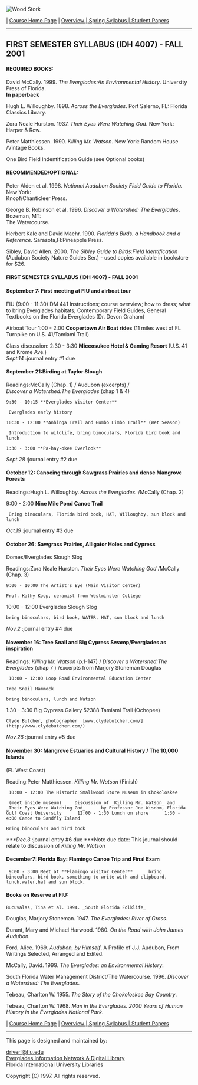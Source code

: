 ![Wood Stork](WDSTORK.GIF)

| [Course Home Page](index-2.html) | [ Overview ](overview.html) |[ Spring
Syllabus ](spring01.html) |[ Student Papers ](papers.html)

* * *

## FIRST SEMESTER SYLLABUS (IDH 4007) - FALL 2001

#### REQUIRED BOOKS:

    

David McCally. 1999. _The Everglades:An Environmental History_. University
Press of Florida.  
**In paperback**

    

Hugh L. Willoughby. 1898. _Across the Everglades_. Port Salerno, FL: Florida
Classics Library.

    

Zora Neale Hurston. 1937. _Their Eyes Were Watching God_. New York: Harper  &
Row.

    

Peter Matthiessen. 1990. _Killing Mr. Watson_. New York: Random House /Vintage
Books.

    

One Bird Field Indentification Guide (see Optional books)

#### RECOMMENDED/OPTIONAL:

    

Peter Alden et al. 1998. _National Audubon Society Field Guide to Florida_.
New York:  
Knopf/Chanticleer Press.

    

George B. Robinson et al. 1996. _Discover a Watershed: The Everglades_.
Bozeman, MT:  
The Watercourse.

    

Herbert Kale and David Maehr. 1990. _Florida's Birds. a Handbook and a
Reference._ Sarasota,Fl:Pineapple Press.

    

Sibley, David Allen. 2000. _The Sibley Guide to Birds:Field Identification_
(Audubon Society Nature Guides Ser.) - used copies available in bookstore for
$26.

#### FIRST SEMESTER SYLLABUS (IDH 4007) - FALL 2001

#### September 7: First meeting at FIU and airboat tour

    

FIU (9:00 - 11:30) DM 441     Instructions; course overview; how to dress;
what to bring     Everglades habitats; Contemporary Field Guides, General
Textbooks on the Florida Everglades (Dr. Devon Graham)

    

Airboat Tour 1:00 - 2:00     **Coopertown Air Boat rides** (11 miles west of
FL Turnpike on U.S. 41/Tamiami Trail)

    

Class discussion: 2:30 - 3:30     **Miccosukee Hotel & Gaming Resort** (U.S.
41 and Krome Ave.)  
_Sept.14_ :journal entry #1 due

#### September 21:Birding at Taylor Slough

Readings:McCally (Chap. 1) / Audubon (excerpts) /  
    _Discover a Watershed:The Everglades_ (chap 1  & 4) 

    9:30 - 10:15 **Everglades Visitor Center**

     Everglades early history 

    10:30 - 12:00 **Anhinga Trail and Gumbo Limbo Trail** (Wet Season) 

     Introduction to wildlife, bring binoculars, Florida bird book and lunch 

    1:30 - 3:00 **Pa-hay-okee Overlook**  
_Sept.28_ :journal entry #2 due

#### October 12: Canoeing through Sawgrass Prairies and dense Mangrove Forests

Readings:Hugh L. Willoughby. _Across the Everglades._ /McCally (Chap. 2)

    

9:00 - 2:00 **Nine Mile Pond Canoe Trail**

     Bring binoculars, Florida bird book, HAT, Willoughby, sun block and lunch   
_Oct.19_ :journal entry #3 due

#### October 26: Sawgrass Prairies, Alligator Holes and Cypress
Domes/Everglades Slough Slog

Readings:Zora Neale Hurston. _Their Eyes Were Watching God_ /McCally (Chap. 3)

    9:00 - 10:00 The Artist's Eye (Main Visitor Center) 

    Prof. Kathy Koop, ceramist from Westminster College      

10:00 - 12:00 Everglades Slough Slog

    bring binoculars, bird book, WATER, HAT, sun block and lunch   
_Nov.2_ :journal entry #4 due  

#### November 16: Tree Snail and Big Cypress Swamp/Everglades as inspiration

Readings: _Killing Mr. Watson_ (p.1-147) / _Discover a Watershed:The
Everglades_ (chap 7 ) /excerpts from Marjory Stoneman Douglas

     10:00 - 12:00 Loop Road Environmental Education Center 

    Tree Snail Hammock 

    bring binoculars, lunch and Watson      

1:30 - 3:30 Big Cypress Gallery 52388 Tamiami Trail (Ochopee)

    Clyde Butcher, photographer  [www.clydebutcher.com/](http://www.clydebutcher.com/)  
_Nov.26_ :journal entry #5 due

#### November 30: Mangrove Estuaries and Cultural History / The 10,000 Islands
(FL West Coast)

Reading:Peter Matthiessen. _Killing Mr. Watson_ (Finish)

     10:00 - 12:00 The Historic Smallwood Store Museum in Chokoloskee 

     (meet inside museum)     Discussion of _Killing Mr. Watson_ and _Their Eyes Were Watching God_      by Professor Joe Wisdom, Florida Gulf Coast University      12:00 - 1:30 Lunch on shore      1:30 - 4:00 Canoe to Sandfly Island 

    Bring binoculars and bird book   
_***Dec.3_ :journal entry #6 due     ***Note due date: This journal should
relate to discussion of _Killing Mr. Watson_

#### December7: Florida Bay: Flamingo Canoe Trip and Final Exam

     9:00 - 3:00 Meet at **Flamingo Visitor Center**      bring binoculars, bird book, something to write with and clipboard, lunch,water,hat and sun block, 

#### Books on Reserve at FIU:

    Bucuvalas, Tina et al. 1994. _South Florida Folklife_

    

Douglas, Marjory Stoneman. 1947. _The Everglades: River of Grass_.

    

Durant, Mary and Michael Harwood. 1980. _On the Road with John James Audubon_.

    

Ford, Alice. 1969. _Audubon, by Himself_. A Profile of J.J. Audubon, From
Writings Selected, Arranged and Edited.

    

McCally, David. 1999. _The Everglades: an Environmental History_.

    

South Florida Water Management District/The Watercourse. 1996. _Discover a
Watershed: The Everglades_.

    

Tebeau, Charlton W. 1955. _The Story of the Chokoloskee Bay Country_.

    

Tebeau, Charlton W. 1968. _Man in the Everglades. 2000 Years of Human History
in the Everglades National Park_.

    

| [Course Home Page](index-2.html) | [ Overview ](overview.html) |[ Spring
Syllabus ](spring01.html) |[ Student Papers ](papers.html)

* * *

This page is designed and maintained by:  

[driverl@fiu.edu](mailto:driverl.fiu.edu)  
[Everglades Information Network & Digital Library](library/index.html)  
Florida International University Libraries

Copyright (C) 1997\. All rights reserved.

